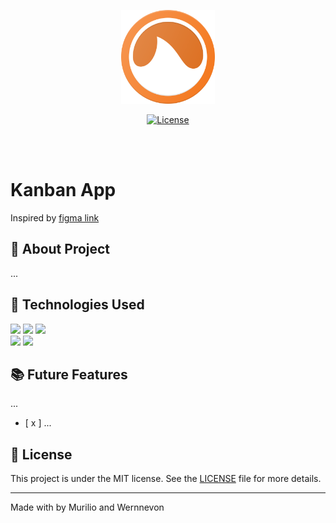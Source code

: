 <p align="center">
  <img width="150" src="./logo.png" alt="Logo" />
</p>

<p align="center">
  <a href="https://murilio.com.br"><img src="https://img.shields.io/static/v1?label=license&message=MIT&color=97CA00" alt="License"></a>
</p>

<br>
<br>

# Kanban App

Inspired by [figma link](<https://www.figma.com/file/dxOcUDVbLggeOTXfRtAbkI/Project-Management-Dashboard-(Community)?type=design&node-id=2-163&mode=design&t=F8QAyGOJegxyDbTX-0>)

<!-- https://codesandbox.io/p/sandbox/react-drag-and-drop-react-beautiful-dnd-w5szl?file=%2Fsrc%2Findex.js%3A152%2C19-152%2C41 -->

## 📑 About Project

...

## 🚀 Technologies Used

<code><img height="30" src="https://github.com/marwin1991/profile-technology-icons/assets/136815194/5f8c622c-c217-4649-b0a9-7e0ee24bd704"></code>
<code><img height="30" src="https://user-images.githubusercontent.com/25181517/183890598-19a0ac2d-e88a-4005-a8df-1ee36782fde1.png"></code>
<code><img height="30" src="https://user-images.githubusercontent.com/25181517/202896760-337261ed-ee92-4979-84c4-d4b829c7355d.png"></code>  
<code><img height="30" src="https://user-images.githubusercontent.com/25181517/192108372-f71d70ac-7ae6-4c0d-8395-51d8870c2ef0.png"></code>
<code><img height="30" src="https://user-images.githubusercontent.com/25181517/189715289-df3ee512-6eca-463f-a0f4-c10d94a06b2f.png"></code>

## 📚 Future Features

...

- [ x ] ...

## 📝 License

This project is under the MIT license. See the [LICENSE](LICENSE) file for more details.

---

Made with by Murilio and Wernnevon
